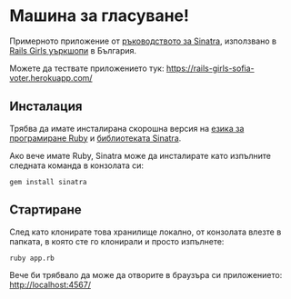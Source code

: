 # Машина за гласуване!

Примерното приложение от [ръководството за Sinatra](http://railsgirls.hno3.org/sinatra-app-bg/), използвано в [Rails Girls уъркшопи](http://railsgirls.com/sofia) в България.

Можете да тествате приложението тук: <https://rails-girls-sofia-voter.herokuapp.com/>

## Инсталация

Трябва да имате инсталирана скорошна версия на [езика за програмиране Ruby](https://www.ruby-lang.org/en/) и [библиотеката Sinatra](http://www.sinatrarb.com/).

Ако вече имате Ruby, Sinatra може да инсталирате като изпълните следната команда в конзолата си:

```shell
gem install sinatra
```

## Стартиране

След като клонирате това хранилище локално, от конзолата влезте в папката, в която сте го клонирали и просто изпълнете:

```shell
ruby app.rb
```

Вече би трябвало да може да отворите в браузъра си приложението: <http://localhost:4567/>
